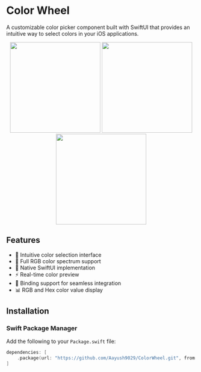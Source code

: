 # Color Wheel
A customizable color picker component built with SwiftUI that provides an intuitive way to select colors in your iOS applications.

<div align="center">
<img src="https://github.com/user-attachments/assets/fcb6eb5c-4ec4-4b56-ba78-7dbef45add46" width="240px"> <img src="https://github.com/user-attachments/assets/10c074fd-3fb0-4e97-9857-771056d4e3f4" width="240px"> <img src="https://github.com/user-attachments/assets/572752d9-b83f-472d-a68b-63e466a64275" width="240px">
</div>


## Features

- 🎨 Intuitive color selection interface
- 🌈 Full RGB color spectrum support
- 📱 Native SwiftUI implementation
- ⚡️ Real-time color preview
- 🔄 Binding support for seamless integration
- 📊 RGB and Hex color value display

## Installation

### Swift Package Manager

Add the following to your `Package.swift` file:

```swift
dependencies: [
    .package(url: "https://github.com/Aayush9029/ColorWheel.git", from: "1.0.0")
]
